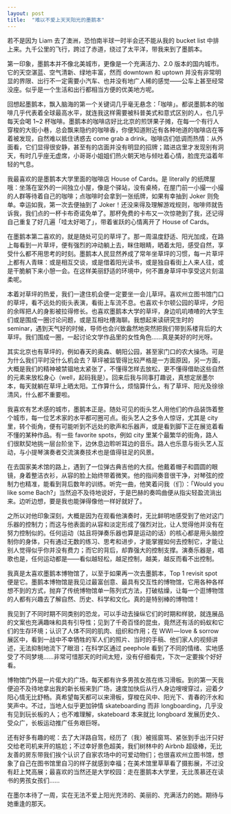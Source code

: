 ```yaml
---
layout: post
title:  "难以不爱上天天阳光的墨鹅本"
---
```


若不是因为 Liam 去了澳洲，恐怕南半球一时半会还不能从我的 bucket list 中排上来。九千公里的飞行，跨过了赤道，绕过了太平洋，带我来到了墨鹅本。

第一印象，墨鹅本并不像北美城市，更像是一个充满活力、2.0 版本的国内城市。它的天空湛蓝、空气清新、绿地丰富，然而 downtown 和 uptown 并没有非常明显的界限、出行不一定需要小汽车、也并没有地广人稀的感觉——公车上甚至经常没座。似乎是一个生活和出行都相当方便的优美地方呢。

回想起墨鹅本，飘入脑海的第一个关键词几乎毫无悬念：「咖啡」。都说墨鹅本的咖啡几乎代表着全球最高水平，就连我这样需要被科普美式和意式区别的人，也几乎每天会喝 1~2 杯咖啡。墨鹅本的咖啡店好比北京的煎饼果子摊，在每一个有行人穿梭的大街小巷，总会飘来隐约的咖啡香，你便知道附近有各种地道的咖啡店在等着被发现，自然难以抵住诱惑去 come grab a drink。咖啡店们低调而热情：从外面看，它们显得很安静，甚至有的店面并没有明显的招牌；踏进店里才发现别有洞天，有时几乎座无虚席，小哥哥小姐姐们热火朝天地与倾吐着心情，脸庞充溢着年轻的气息。

我最喜欢的是墨鹅本大学里面的咖啡店 House of Cards。是 literally 的纸牌屋哦：坐落在室外的一间独立小屋，像是个驿站，没有桌椅，在屋门前一小撮一小撮的人群等待着自己的咖啡；点咖啡时会拿到一张纸牌，如果有幸抽到 Joker 则免单。幸运如我，第一次去便抽到了 Joker！还没来得及理解游戏规则，咖啡师就告诉我，我们点的一杯卡布奇诺免单了。那杯免费的卡布又一次惊艳到了我，还记得自己重复了好几遍「哇太好喝了」，带着雀跃的心情离开了 House of Cards。




在墨鹅本第二喜欢的，就是随处可见的草坪了。那一周温度舒适、阳光加成，在路上每看到一片草坪，便有强烈的冲动躺上去，眯住眼睛，晒着太阳，感受自然，享受什么都不用思考的时刻。墨鹅本人民显然养成了常年坐草坪的习惯，每一片草坪上都有人青睐：或是相互交谈，或是借着阳光读书，或是独自看街上人来人往，或是干脆躺下来小憩一会。在这样美丽舒适的环境中，何不置身草坪中享受这片刻温柔呢。

本着对草坪的热爱，我们一逮住机会便一定要坐一会儿草坪。喜欢州立图书馆门口的草坪，看不远处的街头表演，看街上车流不息。也喜欢卡尔顿公园的草坪，夕阳的余晖把人的身影被拉得修长。也喜欢墨鹅本大学的草坪，身边叽叽喳喳的大学生们或是围成一圈讨论问题，或是互相吐槽海聊。我想起来读研究生时的 seminar，遇到天气好的时候，导师也会兴致盎然地突然把我们带到系楼背后的大草坪。我们围成一圈，一起讨论文学作品里的女性角色……真是美好的时光呀。

其实北京也有草坪的，例如春天的奥森、朝阳公园，甚至家门口的农大操场。可是为什么我们平时没什么机会去？草坪被监管得比较严格是一方面原因，另一方面，大概是我们的精神被禁锢地太紧张了，不懂得怎样去放松，更不懂得借助这些自然的元素来放松身心（well，起码我是）。回来后我与同事打趣说，真想定居墨尔本，每天就躺在草坪上晒太阳。工作算什么，烦恼算什么，有了草坪、阳光及徐徐清风，什么都不重要啦。



我喜欢有艺术感的城市，墨鹅本正是。随处可见的街头艺人用他们的作品装饰着整个城市，每一位艺术家的水平都可圈可点。街头艺人之多令人惊讶，尤其是 city 里，转个街角，便有可能听到不远处的歌声和乐器声，或是看到脚下正在展览着看不懂的某种作品。有一些 favorite spots，例如 city 里某个最繁华的街角，路人们很默契地挑一层台阶坐下，边休息边聆听耳边的音乐。路人也乐意与街头艺人互动，与小提琴演奏者交流演奏技术也是值得驻足的风景。

在去国家美术馆的路上，遇到了一位弹古典吉他的大叔。他戴着帽子和圆圆的眼镜，身着整洁衣衫，从容的脸上始终带着微笑。他的指间奏音很干净，对琴弦的控制力也精准，能看到背后数年的训练。听完一曲，他笑着问我（们）：「Would you like some Bach?」当然迫不及待地说好，于是巴赫的奏鸣曲便从指尖轻盈流淌出来。边听边想，要是我也能弹得像他一样好就好了。

之所以对他印象深刻，大概是因为在观看他演奏时，无比鲜明地感受到了他对这门乐器的控制力；而这与他表面的从容和淡定形成了强烈对比，让人觉得他并没有在努力控制似的。任何运动（姑且将弹奏乐器也算是运动的话）的核心都是用头脑控制你的身体，只有通过无数的练习、思考和进步，才能掌握如何去控制它，才能让别人觉得似乎你并没有费力；而它的背后，却靠强大的控制支撑。演奏乐器是，唱歌也是，任何运动都是——看似越轻松，越足控制，越美，越反而看不出控制。




我真是太喜欢墨鹅本博物馆了，以至于如果再一次去墨鹅本，Top 1 revisit spot 便是它。墨鹅本博物馆是我见过最富创意、最具有交互性的博物馆，它用各种各样想不到的方式，抛弃了传统博物馆单一陈列式方法，打破枯燥，让每一个逛博物馆的人都有兴趣去了解自然、历史、科学和文化。真的是特别棒的博物馆！

我见到了不同时期不同类别的恐龙，可以手动去操纵它们的时期和样貌，就连展品的文案也充满趣味和具有引导性；见到了千奇百怪的昆虫，竟然还有活的蚂蚁和它们的生存环境；认识了人体不同的肌肉、组织和作用；在 WWI — love & sorrow 展区中，看到一战中不幸牺牲的军人们的照片、当时的手稿、他们家人的视频讲述，无法抑制地流下了眼泪；在科学区通过 peephole 看到了不同的情绪、实地感受了不同梦境……非常可惜那天的时间太短，没有仔细看完，下次一定要挨个好好看。

博物馆门外是一片偌大的广场，每天都有许多男孩女孩在练习滑板。到的第一天我便迫不及待地拿出我的新长板来到广场，速度加快后从行人身边嗖嗖穿过，迎着夕阳心情无比舒畅。真希望每天都可以来滑板，穿梭在风中、阳光下、青春的汗水和笑声中。不过，当地人似乎更加钟情 skateboarding 而非 longboarding，几乎没有见到玩长板的人；也不难理解，skateboard 本来就比 longboard 发展历史久、受众广，长板运动推广任务艰巨呀。




还有好多有趣的呢：去了大洋路自驾，经历了（我）被摇窗骂、紧张到手出汗只好交给老司机来开的尴尬；不过幸好景色超美，我们树林中的 Airbnb 超级棒，无比友善的房东带我们挨个认识了自家农场中的可爱动物们；也很喜欢州立图书馆，想象了自己在图书馆里自习的样子就感到幸福；在美术馆里草草看了摄影展，不过没有赶上梵高展；最喜欢的当然还是大学校园：走在墨鹅本大学里，无比羡慕还在读书的男孩女孩们……

在墨尔本待了一周，实在无法不爱上阳光充沛的、美丽的、充满活力的她。期待与她重逢的那天。

